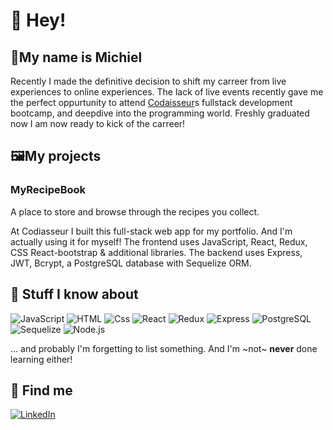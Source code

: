 # :raising_hand: Hey!

## :handshake:My name is Michiel

Recently I made the definitive decision to shift my carreer from live experiences to online experiences.
The lack of live events recently gave me the perfect oppurtunity to attend [Codaisseur](https://codaisseur.com/)s fullstack development bootcamp, and deepdive into the programming world.
Freshly graduated now I am now ready to kick of the carreer!

## :framed_picture:My projects

### MyRecipeBook

A place to store and browse through the recipes you collect.

At Codiasseur I built this full-stack web app for my portfolio. And I'm actually using it for myself!
The frontend uses JavaScript, React, Redux, CSS React-bootstrap & additional libraries.
The backend uses Express, JWT, Bcrypt, a PostgreSQL database with Sequelize ORM.

## :brain: Stuff I know about

  <p>
  <img alt="JavaScript" src="https://img.shields.io/badge/JavaScript-F7DF1E?logo=javascript&logoColor=white&style=for-the-badge" />
  <img alt="HTML" src="https://img.shields.io/badge/HTML-E34F26?logo=html5&logoColor=white&style=for-the-badge" />
  <img alt="Css" src="https://img.shields.io/badge/CSS-1572B6?logo=css3&logoColor=white&style=for-the-badge" />
  <img alt="React" src="https://img.shields.io/badge/React-61DAFB?logo=react&logoColor=white&style=for-the-badge" />
  <img alt="Redux" src="https://img.shields.io/badge/Redux-764ABC?logo=redux&logoColor=white&style=for-the-badge" />
  <img alt="Express" src="https://img.shields.io/badge/Express-000000?logo=express&logoColor=white&style=for-the-badge" />
  <img alt="PostgreSQL" src="https://img.shields.io/badge/PostgreSQL-4169E1?logo=postgresql&logoColor=white&style=for-the-badge" />
  <img alt="Sequelize" src="https://img.shields.io/badge/Sequelize-52B0E7?logo=sequelize&logoColor=white&style=for-the-badge" />
  <img alt="Node.js" src="https://img.shields.io/badge/Node.js-339933?logo=node.js&logoColor=white&style=for-the-badge" />
  
  ... and probably I'm forgetting to list something. And I'm ~not~ **never** done learning either!
  
  </p>

## :dart: Find me

  <p>
  <a href="https://www.linkedin.com/in/mbrongers/"><img alt="LinkedIn" src="https://img.shields.io/badge/LinkedIn-0A66C2?logo=linkedIn&logoColor=white&style=for-the-badge"     /><a>
  </p>
